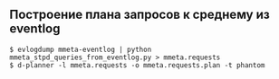 ## Построение плана запросов к среднему из eventlog
    $ evlogdump mmeta-eventlog | python mmeta_stpd_queries_from_eventlog.py > mmeta.requests
    $ d-planner -l mmeta.requests -o mmeta.requests.plan -t phantom
